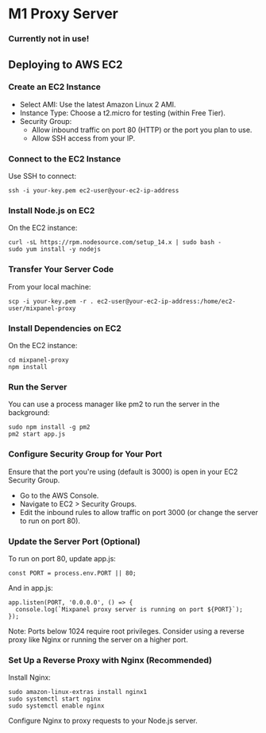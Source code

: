 # M1 Proxy Server

### Currently not in use!

## Deploying to AWS EC2
### Create an EC2 Instance
- Select AMI: Use the latest Amazon Linux 2 AMI.
- Instance Type: Choose a t2.micro for testing (within Free Tier).
- Security Group:
	- Allow inbound traffic on port 80 (HTTP) or the port you plan to use.
	- Allow SSH access from your IP.

### Connect to the EC2 Instance
Use SSH to connect:

```
ssh -i your-key.pem ec2-user@your-ec2-ip-address
```

### Install Node.js on EC2
On the EC2 instance:

```
curl -sL https://rpm.nodesource.com/setup_14.x | sudo bash -
sudo yum install -y nodejs
```

### Transfer Your Server Code
From your local machine:

```
scp -i your-key.pem -r . ec2-user@your-ec2-ip-address:/home/ec2-user/mixpanel-proxy
````

### Install Dependencies on EC2
On the EC2 instance:

```
cd mixpanel-proxy
npm install
```

### Run the Server
You can use a process manager like pm2 to run the server in the background:

```
sudo npm install -g pm2
pm2 start app.js
```

### Configure Security Group for Your Port
Ensure that the port you're using (default is 3000) is open in your EC2 Security Group.
- Go to the AWS Console.
- Navigate to EC2 > Security Groups.
- Edit the inbound rules to allow traffic on port 3000 (or change the server to run on port 80).

### Update the Server Port (Optional)
To run on port 80, update app.js:

```
const PORT = process.env.PORT || 80;
```

And in app.js:
```
app.listen(PORT, '0.0.0.0', () => {
  console.log(`Mixpanel proxy server is running on port ${PORT}`);
});
```
Note: Ports below 1024 require root privileges. Consider using a reverse proxy like Nginx or running the server on a higher port.

### Set Up a Reverse Proxy with Nginx (Recommended)
Install Nginx:

```
sudo amazon-linux-extras install nginx1
sudo systemctl start nginx
sudo systemctl enable nginx
```
Configure Nginx to proxy requests to your Node.js server.